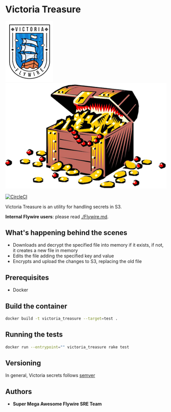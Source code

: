 # Victoria Treasure

![Victoria](imgs/victoria.png)
![Treasure](imgs/Treasure.png)

[![CircleCI](https://circleci.com/gh/peertransfer/Victoriatreasure.svg?style=svg)](https://circleci.com/gh/peertransfer/Victoriatreasure)

Victoria Treasure is an utility for handling secrets in S3.

**Internal Flywire users**: please read [./Flywire.md](./Flywire.md).

## What's happening behind the scenes

* Downloads and decrypt the specified file into memory if it exists, if not, it creates a new file in memory
* Edits the file adding the specified key and value
* Encrypts and upload the changes to S3, replacing the old file

## Prerequisites

- Docker

## Build the container

```bash
docker build -t victoria_treasure --target=test .
```

## Running the tests

```bash
docker run --entrypoint="" victoria_treasure rake test
```

## Versioning

In general, Victoria secrets follows [semver](https://semver.org/)

## Authors

* **Super Mega Awesome Flywire SRE Team**
